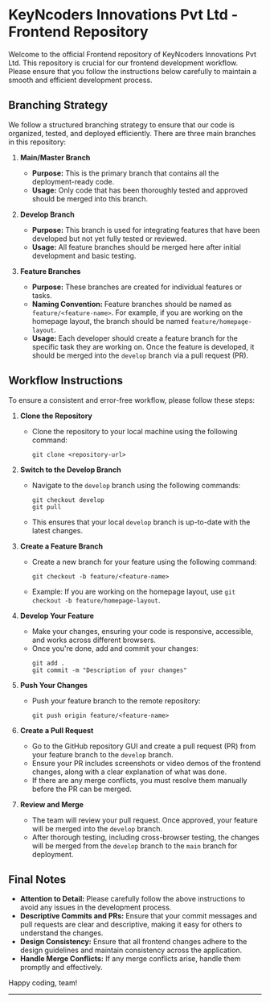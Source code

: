 # KeyNcoders Innovations Pvt Ltd - Frontend Repository

Welcome to the official Frontend repository of KeyNcoders Innovations Pvt Ltd. This repository is crucial for our frontend development workflow. Please ensure that you follow the instructions below carefully to maintain a smooth and efficient development process.

## Branching Strategy

We follow a structured branching strategy to ensure that our code is organized, tested, and deployed efficiently. There are three main branches in this repository:

1. **Main/Master Branch**
   - **Purpose:** This is the primary branch that contains all the deployment-ready code.
   - **Usage:** Only code that has been thoroughly tested and approved should be merged into this branch.

2. **Develop Branch**
   - **Purpose:** This branch is used for integrating features that have been developed but not yet fully tested or reviewed.
   - **Usage:** All feature branches should be merged here after initial development and basic testing.

3. **Feature Branches**
   - **Purpose:** These branches are created for individual features or tasks.
   - **Naming Convention:** Feature branches should be named as `feature/<feature-name>`. For example, if you are working on the homepage layout, the branch should be named `feature/homepage-layout`.
   - **Usage:** Each developer should create a feature branch for the specific task they are working on. Once the feature is developed, it should be merged into the `develop` branch via a pull request (PR).

## Workflow Instructions

To ensure a consistent and error-free workflow, please follow these steps:

1. **Clone the Repository**
   - Clone the repository to your local machine using the following command:
     ```
     git clone <repository-url>
     ```

2. **Switch to the Develop Branch**
   - Navigate to the `develop` branch using the following commands:
     ```
     git checkout develop
     git pull
     ```
   - This ensures that your local `develop` branch is up-to-date with the latest changes.

3. **Create a Feature Branch**
   - Create a new branch for your feature using the following command:
     ```
     git checkout -b feature/<feature-name>
     ```
   - Example: If you are working on the homepage layout, use `git checkout -b feature/homepage-layout`.

4. **Develop Your Feature**
   - Make your changes, ensuring your code is responsive, accessible, and works across different browsers.
   - Once you're done, add and commit your changes:
     ```
     git add .
     git commit -m "Description of your changes"
     ```

5. **Push Your Changes**
   - Push your feature branch to the remote repository:
     ```
     git push origin feature/<feature-name>
     ```

6. **Create a Pull Request**
   - Go to the GitHub repository GUI and create a pull request (PR) from your feature branch to the `develop` branch.
   - Ensure your PR includes screenshots or video demos of the frontend changes, along with a clear explanation of what was done.
   - If there are any merge conflicts, you must resolve them manually before the PR can be merged.

7. **Review and Merge**
   - The team will review your pull request. Once approved, your feature will be merged into the `develop` branch.
   - After thorough testing, including cross-browser testing, the changes will be merged from the `develop` branch to the `main` branch for deployment.

## Final Notes

- **Attention to Detail:** Please carefully follow the above instructions to avoid any issues in the development process.
- **Descriptive Commits and PRs:** Ensure that your commit messages and pull requests are clear and descriptive, making it easy for others to understand the changes.
- **Design Consistency:** Ensure that all frontend changes adhere to the design guidelines and maintain consistency across the application.
- **Handle Merge Conflicts:** If any merge conflicts arise, handle them promptly and effectively.

Happy coding, team!

---
